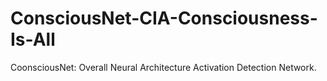 # ConsciousNet-CIA-Consciousness-Is-All

CoonsciousNet: Overall Neural Architecture Activation Detection Network.
